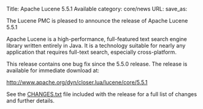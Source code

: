 Title: Apache Lucene 5.5.1 Available
category: core/news
URL: 
save_as: 

The Lucene PMC is pleased to announce the release of Apache Lucene 5.5.1

Apache Lucene is a high-performance, full-featured text search engine
library written entirely in Java. It is a technology suitable for nearly
any application that requires full-text search, especially cross-platform.

This release contains one bug fix since the 5.5.0 release. The release
is available for immediate download at:

  <http://www.apache.org/dyn/closer.lua/lucene/core/5.5.1>

See the [CHANGES.txt](/core/5_5_1/changes/Changes.html) file included with the
release for a full list of changes and further details.

